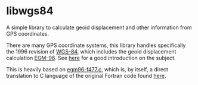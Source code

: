 # libwgs84

A simple library to calculate geoid displacement and other information from GPS coordinates.

There are many GPS coordinate systems, this library handles specifically the 1996 revision
of [WGS-84][2], which includes the geoid displacement calculation [EGM-96][3]. See [here][1] for a good introduction on the subject.

This is heavily based on [egm96-f477.c][4], which is, by itself, a direct
translation to C language of the original Fortran code found [here][3].

[1]: http://www.esri.com/news/arcuser/0703/geoid1of3.html
[2]: http://earth-info.nga.mil/GandG/publications/tr8350.2/tr8350_2.html
[3]: https://cddis.nasa.gov/926/egm96/egm96.html
[4]: https://sourceforge.net/projects/egm96-f477-c/